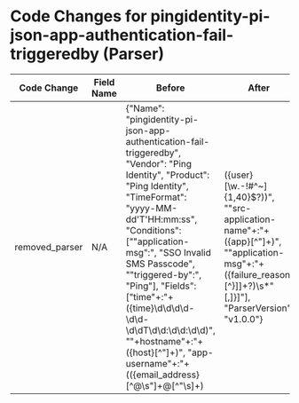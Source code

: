 # Code Changes for pingidentity-pi-json-app-authentication-fail-triggeredby (Parser)

| Code Change | Field Name | Before | After |
|-------------|------------|--------|-------|
| removed_parser | N/A | {"Name": "pingidentity-pi-json-app-authentication-fail-triggeredby", "Vendor": "Ping Identity", "Product": "Ping Identity", "TimeFormat": "yyyy-MM-dd'T'HH:mm:ss", "Conditions": ["\"application-msg\":", "SSO Invalid SMS Passcode", "\"triggered-by\":", "Ping"], "Fields": ["time\"+:\"+({time}\d\d\d\d-\d\d-\d\dT\d\d:\d\d:\d\d)", "\"+hostname\"+:\"+({host}[^\"]+)", "app-username\"+:\"+(({email_address}[^@\s\"]+@[^\"\s]+)|({user}[\w\.\-\!\#\^\~]{1,40}\$?))", "\"src-application-name\"+:\"+({app}[^\"]+)", "\"application-msg\"+:\"+({failure_reason}[^}\]]+?)\s*\"[,\]}]"], "ParserVersion": "v1.0.0"} | N/A |
